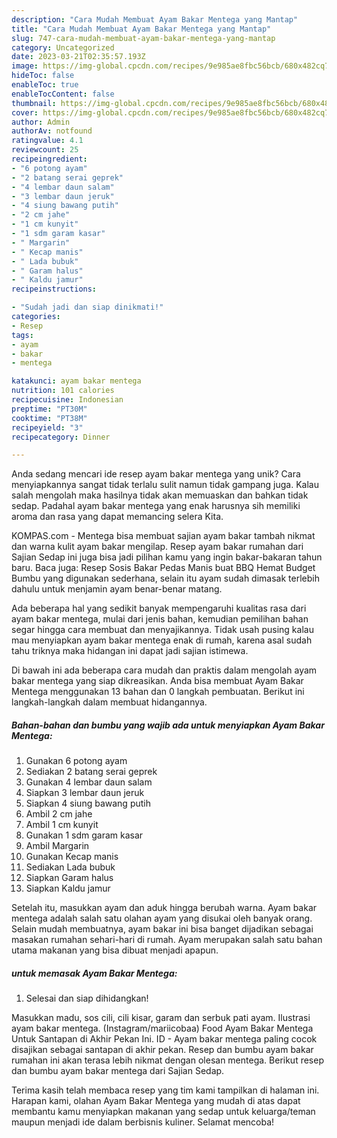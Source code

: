 ```yaml
---
description: "Cara Mudah Membuat Ayam Bakar Mentega yang Mantap"
title: "Cara Mudah Membuat Ayam Bakar Mentega yang Mantap"
slug: 747-cara-mudah-membuat-ayam-bakar-mentega-yang-mantap
category: Uncategorized
date: 2023-03-21T02:35:57.193Z
image: https://img-global.cpcdn.com/recipes/9e985ae8fbc56bcb/680x482cq70/ayam-bakar-mentega-foto-resep-utama.jpg
hideToc: false
enableToc: true
enableTocContent: false
thumbnail: https://img-global.cpcdn.com/recipes/9e985ae8fbc56bcb/680x482cq70/ayam-bakar-mentega-foto-resep-utama.jpg
cover: https://img-global.cpcdn.com/recipes/9e985ae8fbc56bcb/680x482cq70/ayam-bakar-mentega-foto-resep-utama.jpg
author: Admin
authorAv: notfound
ratingvalue: 4.1
reviewcount: 25
recipeingredient:
- "6 potong ayam"
- "2 batang serai geprek"
- "4 lembar daun salam"
- "3 lembar daun jeruk"
- "4 siung bawang putih"
- "2 cm jahe"
- "1 cm kunyit"
- "1 sdm garam kasar"
- " Margarin"
- " Kecap manis"
- " Lada bubuk"
- " Garam halus"
- " Kaldu jamur"
recipeinstructions:

- "Sudah jadi dan siap dinikmati!"
categories:
- Resep
tags:
- ayam
- bakar
- mentega

katakunci: ayam bakar mentega 
nutrition: 101 calories
recipecuisine: Indonesian
preptime: "PT30M"
cooktime: "PT38M"
recipeyield: "3"
recipecategory: Dinner

---
```





Anda sedang mencari ide resep ayam bakar mentega yang unik? Cara menyiapkannya sangat tidak terlalu sulit namun tidak gampang juga. Kalau salah mengolah maka hasilnya tidak akan memuaskan dan bahkan tidak sedap. Padahal ayam bakar mentega yang enak harusnya sih memiliki aroma dan rasa yang dapat memancing selera Kita.





KOMPAS.com - Mentega bisa membuat sajian ayam bakar tambah nikmat dan warna kulit ayam bakar mengilap. Resep ayam bakar rumahan dari Sajian Sedap ini juga bisa jadi pilihan kamu yang ingin bakar-bakaran tahun baru. Baca juga: Resep Sosis Bakar Pedas Manis buat BBQ Hemat Budget Bumbu yang digunakan sederhana, selain itu ayam sudah dimasak terlebih dahulu untuk menjamin ayam benar-benar matang.

Ada beberapa hal yang sedikit banyak mempengaruhi kualitas rasa dari ayam bakar mentega, mulai dari jenis bahan, kemudian pemilihan bahan segar hingga cara membuat dan menyajikannya. Tidak usah pusing kalau mau menyiapkan ayam bakar mentega enak di rumah, karena asal sudah tahu triknya maka hidangan ini dapat jadi sajian istimewa.






Di bawah ini ada beberapa cara mudah dan praktis dalam mengolah ayam bakar mentega yang siap dikreasikan. Anda bisa membuat Ayam Bakar Mentega menggunakan 13 bahan dan 0 langkah pembuatan. Berikut ini langkah-langkah dalam membuat hidangannya.

<!--inarticleads1-->

##### Bahan-bahan dan bumbu yang wajib ada untuk menyiapkan Ayam Bakar Mentega:

1. Gunakan 6 potong ayam
1. Sediakan 2 batang serai geprek
1. Gunakan 4 lembar daun salam
1. Siapkan 3 lembar daun jeruk
1. Siapkan 4 siung bawang putih
1. Ambil 2 cm jahe
1. Ambil 1 cm kunyit
1. Gunakan 1 sdm garam kasar
1. Ambil  Margarin
1. Gunakan  Kecap manis
1. Sediakan  Lada bubuk
1. Siapkan  Garam halus
1. Siapkan  Kaldu jamur


Setelah itu, masukkan ayam dan aduk hingga berubah warna. Ayam bakar mentega adalah salah satu olahan ayam yang disukai oleh banyak orang. Selain mudah membuatnya, ayam bakar ini bisa banget dijadikan sebagai masakan rumahan sehari-hari di rumah. Ayam merupakan salah satu bahan utama makanan yang bisa dibuat menjadi apapun. 

<!--inarticleads2-->

#####  untuk memasak Ayam Bakar Mentega:


1. Selesai dan siap dihidangkan!

Masukkan madu, sos cili, cili kisar, garam dan serbuk pati ayam. Ilustrasi ayam bakar mentega. (Instagram/mariicobaa) Food Ayam Bakar Mentega Untuk Santapan di Akhir Pekan Ini. ID - Ayam bakar mentega paling cocok disajikan sebagai santapan di akhir pekan. Resep dan bumbu ayam bakar rumahan ini akan terasa lebih nikmat dengan olesan mentega. Berikut resep dan bumbu ayam bakar mentega dari Sajian Sedap. 

Terima kasih telah membaca resep yang tim kami tampilkan di halaman ini. Harapan kami, olahan Ayam Bakar Mentega yang mudah di atas dapat membantu kamu menyiapkan makanan yang sedap untuk keluarga/teman maupun menjadi ide dalam berbisnis kuliner. Selamat mencoba!
